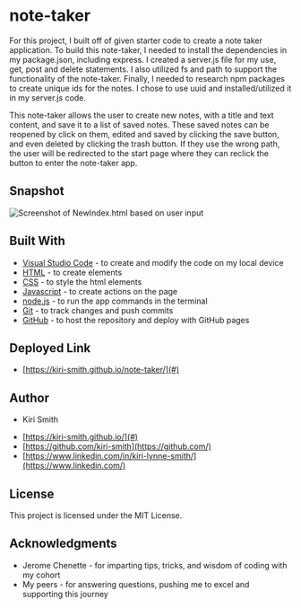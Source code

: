 # note-taker

For this project, I built off of given starter code to create a note taker application. To build this note-taker, I needed to install the dependencies in my package.json, including express.  I created a server.js file for my use, get, post and delete statements. I also utilized fs and path to support the functionality of the note-taker.  Finally, I needed to research npm packages to create unique ids for the notes.  I chose to use uuid and installed/utilized it in my server.js code.  

This note-taker allows the user to create new notes, with a title and text content, and save it to a list of saved notes.  These saved notes can be reopened by click on them, edited and saved by clicking the save button, and even deleted by clicking the trash button. If they use the wrong path, the user will be redirected to the start page where they can reclick the button to enter the note-taker app.

## Snapshot

<img src="assets\Snip5.JPG" alt="Screenshot of NewIndex.html based on user input">


## Built With

* [Visual Studio Code](https://code.visualstudio.com/) - to create and modify the code on my local device
* [HTML](https://developer.mozilla.org/en-US/docs/Web/HTML) - to create elements
* [CSS](https://developer.mozilla.org/en-US/docs/Web/CSS) - to style the html elements
* [Javascript](https://www.javascript.com/) - to create actions on the page
* [node.js](https://nodejs.org/en/) - to run the app commands in the terminal
* [Git](https://git-scm.com/) - to track changes and push commits
* [GitHub](github.com) - to host the repository and deploy with GitHub pages

## Deployed Link

* [https://kiri-smith.github.io/note-taker/](#)

## Author

* Kiri Smith 

- [https://kiri-smith.github.io/](#)
- [https://github.com/kiri-smith](https://github.com/)
- [https://www.linkedin.com/in/kiri-lynne-smith/](https://www.linkedin.com/)

## License

This project is licensed under the MIT License.

## Acknowledgments

* Jerome Chenette - for imparting tips, tricks, and wisdom of coding with my cohort
* My peers - for answering questions, pushing me to excel and supporting this journey